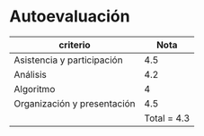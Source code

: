 # Autoevaluación

|   criterio   | Nota |
|--------------|--------------|
| Asistencia y participación | 4.5 |
| Análisis | 4.2 |
| Algoritmo | 4 |
| Organización y presentación | 4.5 |
|  | Total = 4.3 |

